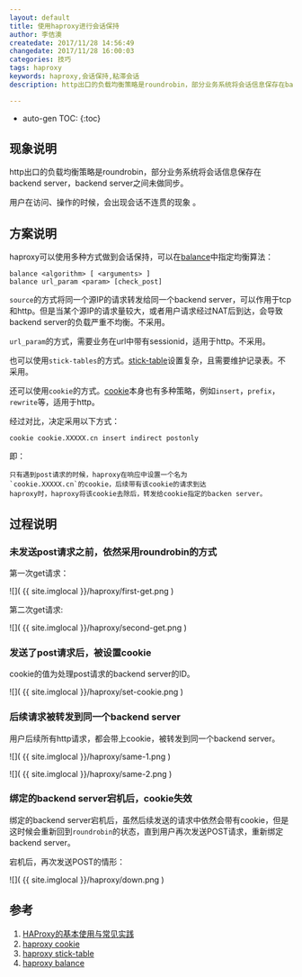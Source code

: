 ```yaml
---
layout: default
title: 使用haproxy进行会话保持
author: 李佶澳
createdate: 2017/11/28 14:56:49
changedate: 2017/11/28 16:00:03
categories: 技巧
tags: haproxy
keywords: haproxy,会话保持,粘滞会话
description: http出口的负载均衡策略是roundrobin，部分业务系统将会话信息保存在backend server

---
```


* auto-gen TOC:
{:toc}

## 现象说明

http出口的负载均衡策略是roundrobin，部分业务系统将会话信息保存在backend server，backend server之间未做同步。

用户在访问、操作的时候，会出现会话不连贯的现象 。

## 方案说明

haproxy可以使用多种方式做到会话保持，可以在[balance][4]中指定均衡算法：

	balance <algorithm> [ <arguments> ]
	balance url_param <param> [check_post]

`source`的方式将同一个源IP的请求转发给同一个backend server，可以作用于tcp和http。但是当某个源IP的请求量较大，或者用户请求经过NAT后到达，会导致backend server的负载严重不均衡。不采用。

`url_param`的方式，需要业务在url中带有sessionid，适用于http。不采用。

也可以使用`stick-tables`的方式。[stick-table][3]设置复杂，且需要维护记录表。不采用。

还可以使用`cookie`的方式。[cookie][2]本身也有多种策略，例如`insert`，`prefix`，`rewrite`等，适用于http。

经过对比，决定采用以下方式：

	cookie cookie.XXXXX.cn insert indirect postonly

即：

	只有遇到post请求的时候，haproxy在响应中设置一个名为
	`cookie.XXXXX.cn`的cookie，后续带有该cookie的请求到达
	haproxy时，haproxy将该cookie去除后，转发给cookie指定的backen server。

## 过程说明

### 未发送post请求之前，依然采用roundrobin的方式

第一次get请求： 

![]( {{ site.imglocal }}/haproxy/first-get.png )

第二次get请求:

![]( {{ site.imglocal }}/haproxy/second-get.png )

### 发送了post请求后，被设置cookie

cookie的值为处理post请求的backend server的ID。

![]( {{ site.imglocal }}/haproxy/set-cookie.png )

### 后续请求被转发到同一个backend server

用户后续所有http请求，都会带上cookie，被转发到同一个backend server。

![]( {{ site.imglocal }}/haproxy/same-1.png )

![]( {{ site.imglocal }}/haproxy/same-2.png )

### 绑定的backend server宕机后，cookie失效

绑定的backend server宕机后，虽然后续发送的请求中依然会带有cookie，但是这时候会重新回到`roundrobin`的状态，直到用户再次发送POST请求，重新绑定backend server。

宕机后，再次发送POST的情形：

![]( {{ site.imglocal }}/haproxy/down.png )

## 参考

1. [HAProxy的基本使用与常见实践][1]
2. [haproxy cookie][2]
3. [haproxy stick-table][3]
4. [haproxy balance][4]

[1]: http://www.lijiaocn.com/%E6%8A%80%E5%B7%A7/2017/06/26/haproxy-usage.html#%E4%BC%9A%E8%AF%9D%E4%BF%9D%E6%8C%81  "HAProxy的基本使用与常见实践" 
[2]: http://cbonte.github.io/haproxy-dconv/1.7/configuration.html#4-cookie "haproxy cookie"
[3]: http://cbonte.github.io/haproxy-dconv/1.7/configuration.html#4-stick-table "haproxy stick-table"
[4]: http://cbonte.github.io/haproxy-dconv/1.7/configuration.html#4.2-balance "haproxy balance"
